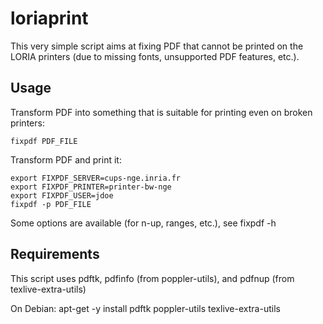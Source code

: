 loriaprint
==========

This very simple script aims at fixing PDF that cannot be printed on the
LORIA printers (due to missing fonts, unsupported PDF features, etc.).

Usage
-----
Transform PDF into something that is suitable for printing even on broken printers:

    fixpdf PDF_FILE

Transform PDF and print it:

    export FIXPDF_SERVER=cups-nge.inria.fr
    export FIXPDF_PRINTER=printer-bw-nge
    export FIXPDF_USER=jdoe
    fixpdf -p PDF_FILE

Some options are available (for n-up, ranges, etc.), see fixpdf -h

Requirements
------------
This script uses pdftk, pdfinfo (from poppler-utils), and pdfnup (from texlive-extra-utils)

On Debian: apt-get -y install pdftk poppler-utils texlive-extra-utils
